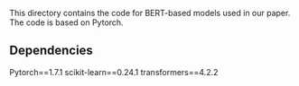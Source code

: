 This directory contains the code for BERT-based models used in our paper.
The code is based on Pytorch.

## Dependencies
Pytorch==1.7.1
scikit-learn==0.24.1
transformers==4.2.2
